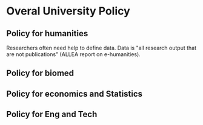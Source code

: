 # Overal University Policy

## Policy for humanities
Researchers often need help to define data. Data is "all research output that are not publications" (ALLEA report on e-humanities).

## Policy for biomed

## Policy for economics and Statistics

## Policy for Eng and Tech
